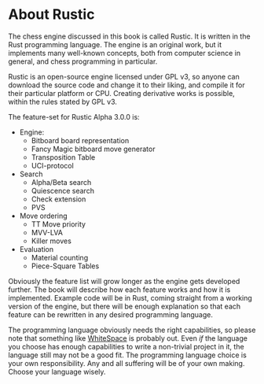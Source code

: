 # About Rustic

The chess engine discussed in this book is called Rustic. It is written in the
Rust programming language. The engine is an original work, but it
implements many well-known concepts, both from computer science in general,
and chess programming in particular.

Rustic is an open-source engine licensed under GPL v3, so anyone can
download the source code and change it to their liking, and compile it for
their particular platform or CPU. Creating derivative works is possible,
within the rules stated by GPL v3.

The feature-set for Rustic Alpha 3.0.0 is:

- Engine:
  - Bitboard board representation
  - Fancy Magic bitboard move generator
  - Transposition Table
  - UCI-protocol
- Search
  - Alpha/Beta search
  - Quiescence search
  - Check extension
  - PVS
- Move ordering
  - TT Move priority
  - MVV-LVA
  - Killer moves
- Evaluation
  - Material counting
  - Piece-Square Tables

Obviously the feature list will grow longer as the engine gets developed
further. The book will describe how each feature works and how it is
implemented. Example code will be in Rust, coming straight from a working
version of the engine, but there will be enough explanation so that each
feature can be rewritten in any desired programming language.

The programming language obviously needs the right capabilities, so please
note that something like
[WhiteSpace](https://en.wikipedia.org/wiki/Whitespace_(programming_language))
is probably out. Even _if_ the language you choose has enough capabilities
to write a non-trivial project in it, the language still may not be a good
fit. The programming language choice is your own responsibility. Any and
all suffering will be of your own making. Choose your language wisely.
